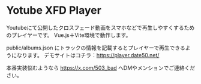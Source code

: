 # Yotube XFD Player
Youtubeにて公開したクロスフェード動画をスマホなどで再生しやすくするためのプレイヤーです。
Vue.js＋Vite環境で動作します。

public/albums.json にトラックの情報を記載するとプレイヤーで再生できるようになります。
デモサイトはコチラ：https://player.date50.net/


本番実装悩むようなら https://x.com/503_bad へDMやメンションでご連絡ください。